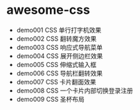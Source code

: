 # awesome-css

* demo001 CSS 单行打字机效果
* demo002 CSS 翻转魔方效果
* demo003 CSS 响应式导航菜单
* demo004 CSS 展开侧边栏效果
* demo005 CSS 伸缩式输入框
* demo006 CSS 导航栏翻转效果
* demo007 CSS 卡片翻面效果
* demo008 CSS 一个卡片内部切换登录注册
* demo009 CSS 圣杯布局
